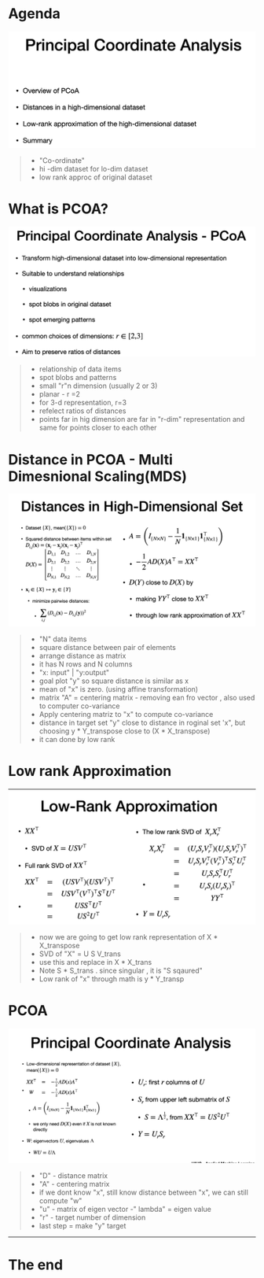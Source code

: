 # Agenda
![alt text](image-8.png)

> - "Co-ordinate"
> - hi -dim dataset  for lo-dim dataset
> - low rank approc of original dataset

# What is PCOA?
![alt text](image-9.png)

> - relationship of data items
> - spot blobs and patterns
> - small "r"n dimension (usually 2 or 3) 
> - planar - r =2
> - for 3-d representation, r=3
> - refelect ratios of distances
> - points far in hig dimension are far in "r-dim" representation and same for points closer to each other


# Distance in PCOA - Multi Dimesnional Scaling(MDS)
![alt text](image-10.png)

> - "N" data items
> - square distance between pair of elements
> - arrange distance as matrix
> - it has N rows and N columns
> - "x: input" | "y:output"
> - goal plot "y" so square distance is similar as x
> - mean of "x" is zero. (using affine transformation)
> - matrix "A" = centering matrix - removing ean fro vector , also used to computer co-variance
> - Apply centering matriz to "x" to compute co-variance
> - distance in target set "y" close to distance in roginal set 'x", but choosing y * Y_transpose close to (X * X_transpose)
> - it can done by low rank

# Low rank Approximation
![alt text](image-11.png)

> - now we are going to get low rank representation of X * X_transpose
> - SVD of "X" = U S V_trans
> - use this and replace in X * X_trans
> - Note S * S_trans . since singular , it is "S sqaured"
> - Low rank of "x" through math is y * Y_transp

# PCOA
![alt text](image-12.png)

> - "D" - distance matrix
> - "A" - centering matrix
> - if we dont know "x", still know distance between "x", we can still compute "w"
> - "u" - matrix of eigen vector
> -" lambda" = eigen value
> - "r" - target number of dimension
> - last step = make "y" target 

---

# The end